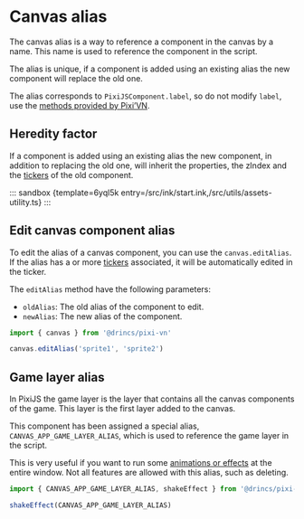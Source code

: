 # Canvas alias

The canvas alias is a way to reference a component in the canvas by a name. This name is used to reference the component in the script.

The alias is unique, if a component is added using an existing alias the new component will replace the old one.

The alias corresponds to `PixiJSComponent.label`, so do not modify `label`, use the [methods provided by Pixi’VN](/start/canvas-functions.md).

## Heredity factor

If a component is added using an existing alias the new component, in addition to replacing the old one, will inherit the properties, the zIndex and the [tickers](/start/canvas-tickers.md) of the old component.

::: sandbox {template=6yql5k entry=/src/ink/start.ink,/src/utils/assets-utility.ts}
:::

## Edit canvas component alias

To edit the alias of a canvas component, you can use the `canvas.editAlias`. If the alias has a or more [tickers](/start/canvas-tickers.md) associated, it will be automatically edited in the ticker.

The `editAlias` method have the following parameters:

- `oldAlias`: The old alias of the component to edit.
- `newAlias`: The new alias of the component.

```typescript
import { canvas } from '@drincs/pixi-vn'

canvas.editAlias('sprite1', 'sprite2')
```

## Game layer alias

In PixiJS the game layer is the layer that contains all the canvas components of the game. This layer is the first layer added to the canvas.

This component has been assigned a special alias, `CANVAS_APP_GAME_LAYER_ALIAS`, which is used to reference the game layer in the script.

This is very useful if you want to run some [animations or effects](/start/canvas-animations-effects.md) at the entire window. Not all features are allowed with this alias, such as deleting.

```typescript
import { CANVAS_APP_GAME_LAYER_ALIAS, shakeEffect } from '@drincs/pixi-vn'

shakeEffect(CANVAS_APP_GAME_LAYER_ALIAS)
```

